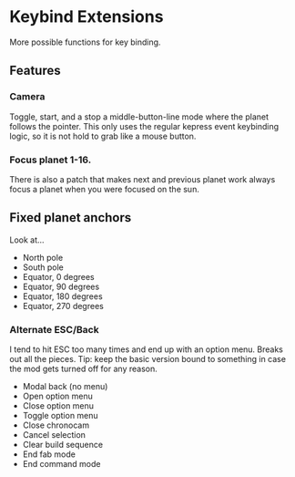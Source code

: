 # Keybind Extensions

More possible functions for key binding.

## Features

### Camera

Toggle, start, and a stop a middle-button-line mode where the planet follows the pointer.  This only uses the regular kepress event keybinding logic, so it is not hold to grab like a mouse button.

### Focus planet 1-16.

There is also a patch that makes next and previous planet work always focus a planet when you were focused on the sun.

## Fixed planet anchors

Look at...

- North pole
- South pole
- Equator, 0 degrees
- Equator, 90 degrees
- Equator, 180 degrees
- Equator, 270 degrees

### Alternate ESC/Back

I tend to hit ESC too many times and end up with an option menu.  Breaks out all the pieces.  Tip: keep the basic version bound to something in case the mod gets turned off for any reason.

- Modal back (no menu)
- Open option menu
- Close option menu
- Toggle option menu
- Close chronocam
- Cancel selection
- Clear build sequence
- End fab mode
- End command mode
